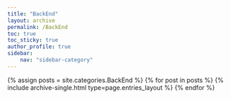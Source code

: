 ```yaml
---
title: "BackEnd"
layout: archive
permalink: /BackEnd
toc: true
toc_sticky: true
author_profile: true
sidebar:
    nav: "sidebar-category"
---
```



{% assign posts = site.categories.BackEnd %}
{% for post in posts %} {% include archive-single.html type=page.entries_layout %} {% endfor %}